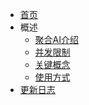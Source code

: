 <!-- docs/_sidebar.md -->
* [首页](/ "聚合AI文档")
* 概述
    * [聚合AI介绍](cn/Overview/About "聚合AI介绍")
    * [并发限制]()
    * [关键概念]()
    * [使用方式]()
* [更新日志](cn/ChangeLog.md)